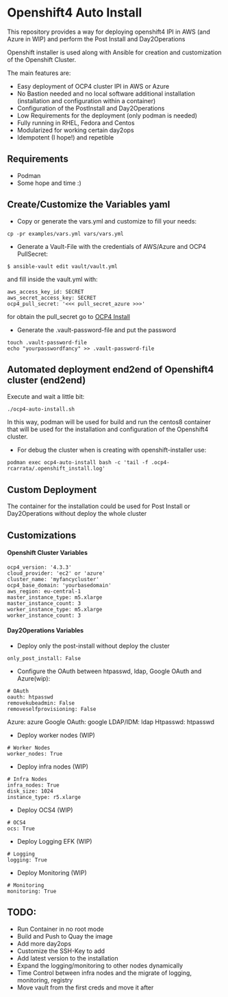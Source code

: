 # Openshift4 Auto Install

This repository provides a way for deploying openshift4 IPI in AWS (and Azure in WIP)
and perform the Post Install and Day2Operations

Openshift installer is used along with Ansible for creation and customization of the Openshift Cluster.

The main features are:

* Easy deployment of OCP4 cluster IPI in AWS or Azure
* No Bastion needed and no local software additional installation (installation and configuration within a container)
* Configuration of the PostInstall and Day2Operations
* Low Requirements for the deployment (only podman is needed)
* Fully running in RHEL, Fedora and Centos
* Modularized for working certain day2ops
* Idempotent (I hope!) and repetible

## Requirements

* Podman
* Some hope and time :)

## Create/Customize the Variables yaml

* Copy or generate the vars.yml and customize to fill your needs:

```
cp -pr examples/vars.yml vars/vars.yml
```

* Generate a Vault-File with the credentials of AWS/Azure and OCP4 PullSecret:

```
$ ansible-vault edit vault/vault.yml
```

and fill inside the vault.yml with:

```
aws_access_key_id: SECRET
aws_secret_access_key: SECRET
ocp4_pull_secret: '<<< pull_secret_azure >>>'
```

for obtain the pull_secret go to [OCP4 Install](https://cloud.redhat.com/openshift/install)

* Generate the .vault-password-file and put the password

```
touch .vault-password-file
echo "yourpasswordfancy" >> .vault-password-file
```

## Automated deployment end2end of Openshift4 cluster (end2end)

Execute and wait a little bit:

```
./ocp4-auto-install.sh
```

In this way, podman will be used for build and run the centos8 container that will be used for the installation and configuration of the Openshift4 cluster.

* For debug the cluster when is creating with openshift-installer use:

```
podman exec ocp4-auto-install bash -c 'tail -f .ocp4-rcarrata/.openshift_install.log'
```

## Custom Deployment

The container for the installation could be used for Post Install or Day2Operations without deploy the whole cluster

## Customizations

#### Openshift Cluster Variables

```
ocp4_version: '4.3.3'
cloud_provider: 'ec2' or 'azure'
cluster_name: 'myfancycluster'
ocp4_base_domain: 'yourbasedomain'
aws_region: eu-central-1
master_instance_type: m5.xlarge
master_instance_count: 3
worker_instance_type: m5.xlarge
worker_instance_count: 3
```

#### Day2Operations Variables

* Deploy only the post-install without deploy the cluster

```
only_post_install: False
```

* Configure the OAuth between htpasswd, ldap, Google OAuth and Azure(wip):

```
# OAuth
oauth: htpasswd
removekubeadmin: False
removeselfprovisioning: False
```

Azure: azure
Google OAuth: google
LDAP/IDM: ldap
Htpasswd: htpasswd

* Deploy worker nodes (WIP)

```
# Worker Nodes
worker_nodes: True
```

* Deploy infra nodes (WIP)

```
# Infra Nodes
infra_nodes: True
disk_size: 1024
instance_type: r5.xlarge
```

* Deploy OCS4 (WIP)

```
# OCS4
ocs: True
```

* Deploy Logging EFK (WIP)

```
# Logging
logging: True
```

* Deploy Monitoring (WIP)

```
# Monitoring
monitoring: True
```

## TODO:

* Run Container in no root mode
* Build and Push to Quay the image
* Add more day2ops
* Customize the SSH-Key to add
* Add latest version to the installation
* Expand the logging/monitoring to other nodes dynamically
* Time Control between infra nodes and the migrate of logging, monitoring, registry
* Move vault from the first creds and move it after
